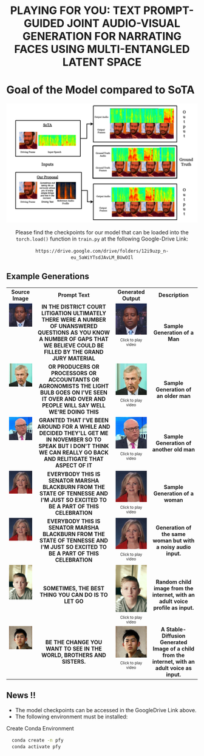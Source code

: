 <h1 align='center'>PLAYING FOR YOU: TEXT PROMPT-GUIDED JOINT
AUDIO-VISUAL GENERATION FOR NARRATING FACES
USING MULTI-ENTANGLED LATENT SPACE</h1>

# Goal of the Model compared to SoTA

![Goal](./assets/example.png)

<div align='center'>

Please find the checkpoints for our model that can be loaded into the `torch.load()` function in `train.py` at the following Google-Drive Link:

`https://drive.google.com/drive/folders/12i9uzp_n-eu_5aWiYTsdJAvLM_BUwOIl`
</div>

## Example Generations

<table class="center">

<tr>
    <td style="text-align: center"><b>Source Image</b></td>
    <td style="text-align: center"><b>Prompt Text</b></td>
    <td style="text-align: center"><b>Generated Output</b></td>
    <td style="text-align: center"><b>Description</b></td>
</tr>

<tr>
    <td style="text-align: center; vertical-align: top; min-height: 200px;">
        <a target="_blank" href="https://github.com/Playing-for-you/Playing-for-you/blob/main/assets/Images/man.jpg">
            <img src="https://github.com/Playing-for-you/Playing-for-you/blob/main/assets/Images/man.jpg" width="250" height="auto">
        </a>
    </td>
    <td style="text-align: center; vertical-align: middle; min-height: 200px; font-size: 14px;">
        <b>IN THE DISTRICT COURT LITIGATION ULTIMATELY THERE WERE A NUMBER OF UNANSWERED QUESTIONS AS YOU KNOW A NUMBER OF GAPS THAT WE BELIEVE COULD BE FILLED BY THE GRAND JURY MATERIAL</b>
    </td>
    <td style="text-align: center; vertical-align: top; min-height: 200px;">
        <div>
            <a href="https://github.com/user-attachments/assets/776e66ac-65be-48cf-bc31-13ea6e5c2219" target="_blank">
                <img src="https://github.com/Playing-for-you/Playing-for-you/blob/main/assets/Images/man.jpg" width="250" height="auto">
            </a>
            <p style="margin: 5px 0 0; font-size: 10px; text-align: center;">Click to play video</p>
        </div>
    </td>
    <td style="text-align: center; vertical-align: middle; min-height: 200px; font-size: 14px;">
        <b>Sample Generation of a Man</b>
    </td>
</tr>

<tr>
    <td style="text-align: center; vertical-align: top; min-height: 200px;">
        <a target="_blank" href="https://github.com/Playing-for-you/Playing-for-you/blob/main/assets/Images/oldMan.jpg">
            <img src="https://github.com/Playing-for-you/Playing-for-you/blob/main/assets/Images/oldMan.jpg" width="250" height="auto">
        </a>
    </td>
    <td style="text-align: center; vertical-align: middle; min-height: 200px; font-size: 14px;">
        <b>OR PRODUCERS OR PROCESSORS OR ACCOUNTANTS OR AGRONOMISTS THE LIGHT BULB GOES ON I'VE SEEN IT OVER AND OVER AND PEOPLE WILL SAY WELL WE'RE DOING THIS</b>
    </td>
    <td style="text-align: center; vertical-align: top; min-height: 200px;">
        <div>
            <a href="https://github.com/user-attachments/assets/776e66ac-65be-48cf-bc31-13ea6e5c2219" target="_blank">
                <img src="https://github.com/Playing-for-you/Playing-for-you/blob/main/assets/Images/oldMan.jpg" width="250" height="auto">
            </a>
            <p style="margin: 5px 0 0; font-size: 10px; text-align: center;">Click to play video</p>
        </div>
    </td>
    <td style="text-align: center; vertical-align: middle; min-height: 200px; font-size: 14px;">
        <b>Sample Generation of an older man</b>
    </td>
</tr>

<tr>
    <td style="text-align: center; vertical-align: top; min-height: 200px;">
        <a target="_blank" href="https://github.com/Playing-for-you/Playing-for-you/blob/main/assets/Images/oldMan2.jpg">
            <img src="https://github.com/Playing-for-you/Playing-for-you/blob/main/assets/Images/oldMan2.jpg" width="250" height="auto">
        </a>
    </td>
    <td style="text-align: center; vertical-align: middle; min-height: 200px; font-size: 14px;">
        <b>GRANTED THAT I'VE BEEN AROUND FOR A WHILE AND DECIDED THEY'LL GET ME IN NOVEMBER SO TO SPEAK BUT I DON'T THINK WE CAN REALLY GO BACK AND RELITIGATE THAT ASPECT OF IT</b>
    </td>
    <td style="text-align: center; vertical-align: top; min-height: 200px;">
        <div>
            <a href="https://github.com/user-attachments/assets/776e66ac-65be-48cf-bc31-13ea6e5c2219" target="_blank">
                <img src="https://github.com/Playing-for-you/Playing-for-you/blob/main/assets/Images/oldMan2.jpg" width="250" height="auto">
            </a>
            <p style="margin: 5px 0 0; font-size: 10px; text-align: center;">Click to play video</p>
        </div>
    </td>
    <td style="text-align: center; vertical-align: middle; min-height: 200px; font-size: 14px;">
        <b>Sample Generation of another old man</b>
    </td>
</tr>

<tr>
    <td style="text-align: center; vertical-align: top; min-height: 200px;">
        <a target="_blank" href="https://github.com/Playing-for-you/Playing-for-you/blob/main/assets/Images/Woman.png">
            <img src="https://github.com/Playing-for-you/Playing-for-you/blob/main/assets/Images/Woman.png" width="250" height="auto">
        </a>
    </td>
    <td style="text-align: center; vertical-align: middle; min-height: 200px; font-size: 14px;">
        <b>EVERYBODY THIS IS SENATOR MARSHA BLACKBURN FROM THE STATE OF TENNESSE AND I'M JUST SO EXCITED TO BE A PART OF THIS CELEBRATION</b>
    </td>
    <td style="text-align: center; vertical-align: top; min-height: 200px;">
        <div>
            <a href="https://github.com/user-attachments/assets/776e66ac-65be-48cf-bc31-13ea6e5c2219" target="_blank">
                <img src="https://github.com/Playing-for-you/Playing-for-you/blob/main/assets/Images/Woman.png" width="250" height="auto">
            </a>
            <p style="margin: 5px 0 0; font-size: 10px; text-align: center;">Click to play video</p>
        </div>
    </td>
    <td style="text-align: center; vertical-align: middle; min-height: 200px; font-size: 14px;">
        <b>Sample Generation of a woman</b>
    </td>
</tr>

<tr>
    <td style="text-align: center; vertical-align: top; min-height: 200px;">
        <a target="_blank" href="https://github.com/Playing-for-you/Playing-for-you/blob/main/assets/Images/Woman.png">
            <img src="https://github.com/Playing-for-you/Playing-for-you/blob/main/assets/Images/Woman.png" width="250" height="auto">
        </a>
    </td>
    <td style="text-align: center; vertical-align: middle; min-height: 200px; font-size: 14px;">
        <b>EVERYBODY THIS IS SENATOR MARSHA BLACKBURN FROM THE STATE OF TENNESSE AND I'M JUST SO EXCITED TO BE A PART OF THIS CELEBRATION</b>
    </td>
    <td style="text-align: center; vertical-align: top; min-height: 200px;">
        <div>
            <a href="https://github.com/user-attachments/assets/776e66ac-65be-48cf-bc31-13ea6e5c2219" target="_blank">
                <img src="https://github.com/Playing-for-you/Playing-for-you/blob/main/assets/Images/Woman.png" width="250" height="auto">
            </a>
            <p style="margin: 5px 0 0; font-size: 10px; text-align: center;">Click to play video</p>
        </div>
    </td>
    <td style="text-align: center; vertical-align: middle; min-height: 200px; font-size: 14px;">
        <b>Generation of the same woman but with a noisy audio input.</b>
    </td>
</tr>

<tr>
    <td style="text-align: center; vertical-align: top; min-height: 200px;">
        <a target="_blank" href="https://github.com/Playing-for-you/Playing-for-you/blob/main/assets/Images/kid_1.jpg">
            <img src="https://github.com/Playing-for-you/Playing-for-you/blob/main/assets/Images/kid_1.jpg" width="250" height="auto">
        </a>
    </td>
    <td style="text-align: center; vertical-align: middle; min-height: 200px; font-size: 14px;">
        <b>SOMETIMES, THE BEST THING YOU CAN DO IS TO LET GO</b>
    </td>
    <td style="text-align: center; vertical-align: top; min-height: 200px;">
        <div>
            <a href="https://github.com/user-attachments/assets/776e66ac-65be-48cf-bc31-13ea6e5c2219" target="_blank">
                <img src="https://github.com/Playing-for-you/Playing-for-you/blob/main/assets/Images/kid_1.jpg" width="250" height="auto">
            </a>
            <p style="margin: 5px 0 0; font-size: 10px; text-align: center;">Click to play video</p>
        </div>
    </td>
    <td style="text-align: center; vertical-align: middle; min-height: 200px; font-size: 14px;">
        <b>Random child image from the internet, with an adult voice profile as input.</b>
    </td>
</tr>

<tr>
    <td style="text-align: center; vertical-align: top; min-height: 200px;">
        <a target="_blank" href="https://github.com/Playing-for-you/Playing-for-you/blob/main/assets/Images/kid_2.jpg">
            <img src="https://github.com/Playing-for-you/Playing-for-you/blob/main/assets/Images/kid_2.jpg" width="250" height="auto">
        </a>
    </td>
    <td style="text-align: center; vertical-align: middle; min-height: 200px; font-size: 14px;">
        <b>BE THE CHANGE YOU WANT TO SEE IN THE WORLD, BROTHERS AND SISTERS.</b>
    </td>
    <td style="text-align: center; vertical-align: top; min-height: 200px;">
        <div>
            <a href="https://github.com/user-attachments/assets/776e66ac-65be-48cf-bc31-13ea6e5c2219" target="_blank">
                <img src="https://github.com/Playing-for-you/Playing-for-you/blob/main/assets/Images/kid_2.jpg" width="250" height="auto">
            </a>
            <p style="margin: 5px 0 0; font-size: 10px; text-align: center;">Click to play video</p>
        </div>
    </td>
    <td style="text-align: center; vertical-align: middle; min-height: 200px; font-size: 14px;">
        <b>A Stable-Diffusion Generated Image of a child from the internet, with an adult voice as input.</b>
    </td>
</tr>


</table>

## News !!

- The model checkpoints can be accessed in the GoogleDrive Link above.
- The following environment must be installed:

Create Conda Environment

```bash
  conda create -n pfy
  conda activate pfy
```
